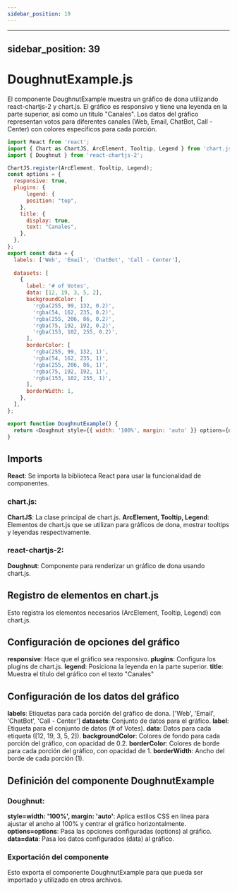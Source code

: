 ```yaml
---
sidebar_position: 19
---
```


---
sidebar_position: 39
---

# DoughnutExample.js

El componente DoughnutExample muestra un gráfico de dona utilizando react-chartjs-2 y chart.js. El gráfico es responsivo y tiene una leyenda en la parte superior, así como un título "Canales". Los datos del gráfico representan votos para diferentes canales (Web, Email, ChatBot, Call - Center) con colores específicos para cada porción.

```js
import React from 'react';
import { Chart as ChartJS, ArcElement, Tooltip, Legend } from 'chart.js';
import { Doughnut } from 'react-chartjs-2';

ChartJS.register(ArcElement, Tooltip, Legend);
const options = {
  responsive: true,
  plugins: {
      legend: {
      position: "top",
    },
    title: {
      display: true,
      text: "Canales",
    },
  },
};
export const data = {
  labels: ['Web', 'Email', 'ChatBot', 'Call - Center'],
  
  datasets: [
    {
      label: '# of Votes',
      data: [12, 19, 3, 5, 2],
      backgroundColor: [
        'rgba(255, 99, 132, 0.2)',
        'rgba(54, 162, 235, 0.2)',
        'rgba(255, 206, 86, 0.2)',
        'rgba(75, 192, 192, 0.2)',
        'rgba(153, 102, 255, 0.2)',
      ],
      borderColor: [
        'rgba(255, 99, 132, 1)',
        'rgba(54, 162, 235, 1)',
        'rgba(255, 206, 86, 1)',
        'rgba(75, 192, 192, 1)',
        'rgba(153, 102, 255, 1)',
      ],
      borderWidth: 1,
    },
  ],
};

export function DoughnutExample() {
  return <Doughnut style={{ width: '100%', margin: 'auto' }} options={options} data={data} />;
}
```

## Imports

**React**: Se importa la biblioteca React para usar la funcionalidad de componentes.

### chart.js:

**ChartJS**: La clase principal de chart.js.
**ArcElement, Tooltip, Legend**: Elementos de chart.js que se utilizan para gráficos de dona, mostrar tooltips y leyendas respectivamente.

### react-chartjs-2:

**Doughnut**: Componente para renderizar un gráfico de dona usando chart.js.

## Registro de elementos en chart.js

Esto registra los elementos necesarios (ArcElement, Tooltip, Legend) con chart.js.

## Configuración de opciones del gráfico

**responsive**: Hace que el gráfico sea responsivo.
**plugins**: Configura los plugins de chart.js.
**legend**: Posiciona la leyenda en la parte superior.
**title**: Muestra el título del gráfico con el texto "Canales"

## Configuración de los datos del gráfico

**labels**: Etiquetas para cada porción del gráfico de dona.
['Web', 'Email', 'ChatBot', 'Call - Center']
**datasets**: Conjunto de datos para el gráfico.
**label**: Etiqueta para el conjunto de datos (# of Votes).
**data**: Datos para cada etiqueta ([12, 19, 3, 5, 2]).
**backgroundColor**: Colores de fondo para cada porción del gráfico, con opacidad de 0.2.
**borderColor**: Colores de borde para cada porción del gráfico, con opacidad de 1.
**borderWidth**: Ancho del borde de cada porción (1).

## Definición del componente DoughnutExample

### Doughnut:

**style=width: '100%', margin: 'auto'**: Aplica estilos CSS en línea para ajustar el ancho al 100% y centrar el gráfico horizontalmente.
**options=options**: Pasa las opciones configuradas (options) al gráfico.
**data=data**: Pasa los datos configurados (data) al gráfico.

### Exportación del componente

Esto exporta el componente DoughnutExample para que pueda ser importado y utilizado en otros archivos.
